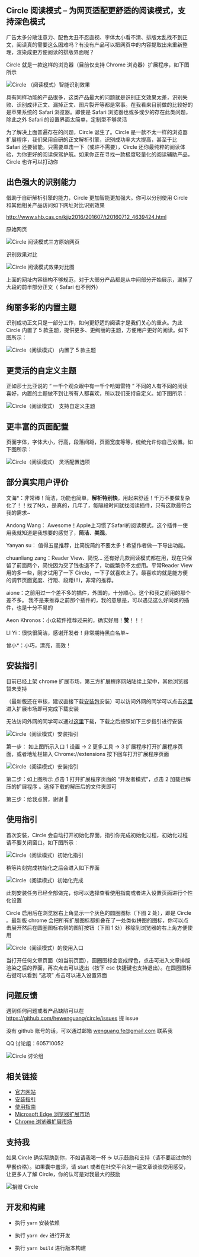 ## Circle 阅读模式 – 为网页适配更舒适的阅读模式，支持深色模式

广告太多分散注意力、配色太丑不忍直视、字体太小看不清、排版太乱找不到正文，阅读真的需要这么困难吗？有没有产品可以把网页中的内容提取出来重新整理，渲染成更方便阅读的排版界面呢？

Circle 就是一款这样的浏览器（目前仅支持 Chrome 浏览器）扩展程序，如下图所示

![Circle （阅读模式）智能识别效果](https://ranhe.xyz/post-images/1613019066732.png)

具有同样功能的产品很多，这类产品最大的问题就是识别正文效果太差，识别失败、识别成非正文、漏掉正文、图片裂开等都是常事。在我看来目前做的比较好的是苹果系统的 Safari 浏览器。即使是 Safari 浏览器也或多或少的存在此类问题，除此之外 Safari 的设置界面太简单，定制型不够灵活 

为了解决上面普遍存在的问题，Circle 诞生了。Circle 是一款不太一样的浏览器扩展程序，我们采用自研的正文解析引擎，识别成功率大大提高，甚至于比 Safari 还要智能。只需要单击一下（或许不需要），Circle 还你最纯粹的阅读体验，为你更好的阅读保驾护航。如果你正在寻找一款极度轻量化的阅读辅助产品，Circle 也许可以打动你

## 出色强大的识别能力

借助于自研解析引擎的能力，Circle 更加智能更加强大。你可以分别使用 Circle 和其他相关产品访问如下网址对比识别效果

http://www.shb.cas.cn/kjjz2016/201607/t20160712_4639424.html

原始网页

![Circle 阅读模式三方原始网页](https://ranhe.xyz/post-images/1615281013027.jpg)

识别效果对比

![Circle 阅读模式效果对比图](https://ranhe.xyz/post-images/1615281038997.jpg)

上面的网址内容结构不够规范，对于大部分产品都是从中间部分开始展示，漏掉了大段的前半部分正文（  Safari 也不例外）

## 绚丽多彩的内置主题

识别成功正文只是一部分工作，如何更舒适的阅读才是我们关心的重点。为此 Circle 内置了 5 款主题，提供更多、更绚丽的主题，方便用户更好的阅读。如下图所示：

![Circle（阅读模式） 内置了 5 款主题](https://ranhe.xyz/post-images/1613021126940.png)

## 更灵活的自定义主题

正如莎士比亚说的 “ 一千个观众眼中有一千个哈姆雷特 ” 不同的人有不同的阅读喜好，内置的主题做不到让所有人都喜欢，所以我们支持自定义。如下图所示：

![Circle（阅读模式） 支持自定义主题](https://ranhe.xyz/post-images/1613021309389.png)

## 更丰富的页面配置

页面字体，字体大小，行高，段落间距，页面宽度等等，统统允许你自己设置。如下图所示：

![Circle（阅读模式） 灵活配置选项](https://ranhe.xyz/post-images/1613263480613.png)

## 部分真实用户评价

文海*：非常棒！简洁，功能也简单，**解析特别快**，用起来舒适！千万不要做复杂化了！！找了N久，是真的，几年了，每隔段时间就找阅读插件，只有这款最符合我的需求~

Andong Wang： Awesome！Apple上习惯了Safari的阅读模式，这个插件一使用我就知道是我想要的感觉了，**简洁**、**美观**。

Yanyan su： 值得五星推荐，比简悦简约不要太多！希望作者做一下导出功能。

chuanliang zang：Reader View、简悦... 还有好几款阅读模式都在用，现在只保留了前面两个，简悦因为交了钱也退不了，功能繁杂不太想用。平常Reader View用的多一些，刚才试用了一下 Circle，一下子就喜欢上了。最喜欢的就是能方便的调节页面宽度、行距、段距(!!)，非常的推荐。

aione：之前用过一个差不多的插件，外国的，十分顺心。这个和我之前用的那个差不多。
我不是来推荐之前那个插件的，我的意思是，可以遇见这么好同类的插件，也是十分不易的

Aeon Khronos：小众软件推荐过来的，确实好用！**赞**！！！

LI Yi：很快很简洁，感谢开发者！非常期待黑白名单~

曾小*：小巧，漂亮，高效！

## 安装指引

目前已经上架 chrome 扩展市场，第三方扩展程序网站陆续上架中，其他浏览器暂未支持

（最新版还在审核，建议直接下载[安装包](https://ranhe.xyz/post-images/circle.zip)安装）可以访问外网的同学可以点击[这里](https://chrome.google.com/webstore/detail/circle-reader-mode/dhpfcgilccfkodnhbllpiaabofjbjcbg)进入扩展市场即可完成下载安装

无法访问外网的同学可以通过[这里](https://ranhe.xyz/post-images/circle.zip)下载，下载之后按照如下三步指引进行安装

![Circle（阅读模式）安装指引](https://ranhe.xyz/post-images/1613023043158.png)

第一步： 如上图所示入口 1 设置 -> 2 更多工具 -> 3 扩展程序打开扩展程序页面，或者地址栏输入 Chrome://extensions 按下回车打开扩展程序页面

![Circle（阅读模式）安装指引](https://ranhe.xyz/post-images/1613023185804.png)

第二步：如上图所示 点击 1 打开扩展程序页面的 “开发者模式”，点击 2 加载已解压的扩展程序 。选择下载的解压后的文件夹即可

第三步：给我点赞，谢谢 🤣

## 使用指引

首次安装，Circle 会自动打开初始化界面，指引你完成初始化过程，初始化过程请不要关闭窗口。如下图所示：

![Circle（阅读模式）初始化指引](https://ranhe.xyz/post-images/1613023672120.png)

稍等片刻完成初始化之后会进入如下界面

![Circle（阅读模式）初始化完成](https://ranhe.xyz/post-images/1613023720955.png)

此刻安装任务已经全部做完，你可以选择查看使用指南或者进入设置页面进行个性化设置

Circle 启用后在浏览器右上角显示一个灰色的圆圈图标（下图 2 处），即是 Circle 。最新版 chrome 会把所有扩展图标都折叠在了一处类似拼图的图标，你可以点击展开然后在圆圈图标右侧的图钉按钮（下图 1 处）移除到浏览器的右上角方便使用

![Circle（阅读模式）的使用入口](https://ranhe.xyz/post-images/1613022302323.png)

当打开任何文章页面（如当前页面），圆圈图标会变成绿色，点击可进入文章排版渲染之后的界面，再次点击可以退出（按下 esc 快捷键也支持退出）。在圆圈图标右键可以看到 “选项” 点击可以进入设置界面

## 问题反馈

遇到任何问题或者产品缺陷可以在 https://github.com/hewenguang/circle/issues 提 issue

没有 github 账号的话，可以通过邮箱 wenguang.fe@gmail.com 联系我

QQ 讨论组：605710052

![Circle 讨论组](https://ranhe.xyz/post-images/1614838148943.jpg)

## 相关链接

- [官方网站](https://ranhe.xyz/circle/)
- [安装指引](https://ranhe.xyz/circle-install/)
- [使用指南](https://ranhe.xyz/circle-usage/)
- [Microsoft Edge 浏览器扩展市场](https://microsoftedge.microsoft.com/addons/detail/circle-%E9%98%85%E8%AF%BB%E6%A8%A1%E5%BC%8F%EF%BD%9Creader-mode/hjkjecmcifblnghjpcjaofpakjpgfjio) 
- [Chrome 浏览器扩展市场](https://chrome.google.com/webstore/detail/circle-reader-mode/dhpfcgilccfkodnhbllpiaabofjbjcbg)

## 支持我

如果 Circle 确实帮助到你，不如请我喝一杯 ☕️ 以示鼓励和支持（请不要超过你的早餐价格）。如果囊中羞涩，请 start 或者在社交平台发一遍文章谈谈使用感受，让更多人了解 Circle，你的认可是对我最大的鼓励

![捐赠 Circle](https://ranhe.xyz/post-images/donate.jpg)

## 开发和构建

- 执行 `yarn` 安装依赖

- 执行 `yarn dev` 进行开发

- 执行 `yarn build` 进行版本构建

